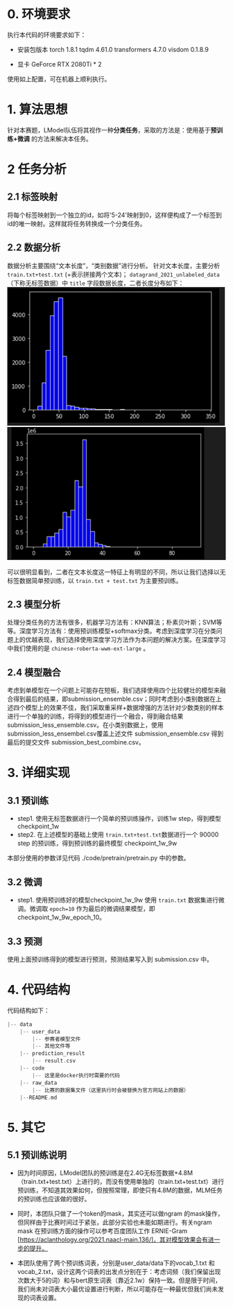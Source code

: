 <!--
 * @Author: LawsonAbs
 * @Date: 2021-09-04 22:07:40
 * @LastEditTime: 2021-09-25 08:08:26
 * @FilePath: /data/README.md
-->
# 0. 环境要求
执行本代码的环境要求如下：
- 安装包版本
torch                              1.8.1
tqdm                               4.61.0
transformers                       4.7.0
visdom                             0.1.8.9

- 显卡
GeForce RTX 2080Ti * 2

使用如上配置，可在机器上顺利执行。


# 1. 算法思想
针对本赛题，LModel队伍将其视作一种**分类任务**，采取的方法是：使用基于**预训练+微调** 的方法来解决本任务。

# 2 任务分析
## 2.1 标签映射
将每个标签映射到一个独立的id，如将'5-24'映射到0，这样便构成了一个标签到id的唯一映射。这样就将任务转换成一个分类任务。

## 2.2 数据分析
数据分析主要围绕“文本长度”，“类别数据”进行分析。
针对文本长度，主要分析 `train.txt+test.txt` (+表示拼接两个文本)； `datagrand_2021_unlabeled_data` （下称无标签数据）中 `title` 字段数据长度，二者长度分布如下：
![title_analysis](train+test.png)
![title_analysis](title.png)

可以很明显看到，二者在文本长度这一特征上有明显的不同，所以让我们选择以无标签数据简单预训练，以 `train.txt + test.txt` 为主要预训练。

## 2.3 模型分析
处理分类任务的方法有很多，机器学习方法有：KNN算法；朴素贝叶斯；SVM等等。深度学习方法有：使用预训练模型+softmax分类。考虑到深度学习在分类问题上的优越表现，我们选择使用深度学习方法作为本问题的解决方案。在深度学习中我们使用的是 `chinese-roberta-wwm-ext-large` 。

## 2.4 模型融合
考虑到单模型在一个问题上可能存在短板，我们选择使用四个比较健壮的模型来融合得到最后的结果，即submission_ensemble.csv；同时考虑到小类别数据在上述四个模型上的效果不佳，我们采取重采样+数据增强的方法针对少数类别的样本进行一个单独的训练，将得到的模型进行一个融合，得到融合结果submission_less_ensemble.csv。在小类别数据上，使用submission_less_ensembel.csv覆盖上述文件 submission_ensemble.csv 得到最后的提交文件 submission_best_combine.csv。


# 3. 详细实现
## 3.1 预训练
- step1. 使用无标签数据进行一个简单的预训练操作，训练1w step，得到模型checkpoint_1w
- step2. 在上述模型的基础上使用 `train.txt+test.txt`数据进行一个 90000 step 的预训练，得到预训练的最终模型 checkpoint_1w_9w

本部分使用的参数详见代码 ./code/pretrain/pretrain.py 中的参数。

## 3.2 微调
- step1. 使用预训练好的模型checkpoint_1w_9w 使用 `train.txt` 数据集进行微调。微调取 `epoch=10` 作为最后的微调结果模型，即 checkpoint_1w_9w_epoch_10。


## 3.3 预测

使用上面预训练得到的模型进行预测，预测结果写入到 submission.csv 中。

# 4. 代码结构
代码结构如下：
```c
|-- data
    |-- user_data
	    |-- 参赛者模型文件
	    |-- 其他文件等
    |-- prediction_result
	    |-- result.csv
    |-- code
	    |-- 这里是docker执行时需要的代码
    |-- raw_data
        |-- 比赛的数据集文件（这里执行时会被替换为官方网站上的数据）
    |--README.md
```

# 5. 其它
## 5.1 预训练说明
- 因为时间原因，LModel团队的预训练是在2.4G无标签数据+4.8M（train.txt+test.txt）上进行的，而没有使用单独的（train.txt+test.txt）进行预训练，不知道其效果如何，但按照常理，即使只有4.8M的数据，MLM任务的预训练也应该做的很好。

- 同时，本团队只做了一个token的mask，其实还可以做ngram 的mask操作，但同样由于比赛时间过于紧张，此部分实验也未能如期进行。有关ngram mask 在预训练方面的操作可以参考百度团队工作 ERNIE-Gram [https://aclanthology.org/2021.naacl-main.136/]，其对模型效果会有进一步的提升。

- 本团队使用了两个预训练词表，分别是user_data/data下的vocab_1.txt 和 vocab_2.txt，设计这两个词表的出发点分别在于：考虑词频（我们保留出现次数大于5的词）和与bert原生词表（靠近2.1w）保持一致。但是限于时间，我们尚未对词表大小最优设置进行判断，所以可能存在一种最优但我们尚未发现的词表设置。